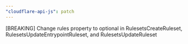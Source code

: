 ```yaml
---
"cloudflare-api-js": patch
---
```


[BREAKING] Change rules property to optional in RulesetsCreateRuleset, RulesetsUpdateEntrypointRuleset, and RulesetsUpdateRuleset